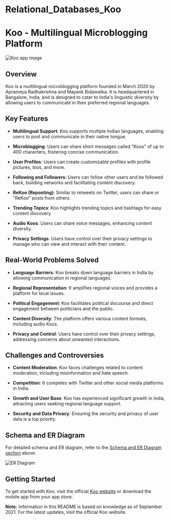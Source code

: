 # Relational_Databases_Koo

# Koo - Multilingual Microblogging Platform

![Koo app image](https://github.com/meabhaykr/Relational_Databases_Koo/assets/129173739/87e4e80e-f8dd-4822-ab53-48edbecb7f27)

## Overview

Koo is a multilingual microblogging platform founded in March 2020 by Aprameya Radhakrishna and Mayank Bidawatka. It is headquartered in Bangalore, India, and is designed to cater to India's linguistic diversity by allowing users to communicate in their preferred regional languages.

## Key Features

- **Multilingual Support**: Koo supports multiple Indian languages, enabling users to post and communicate in their native tongue.

- **Microblogging**: Users can share short messages called "Koos" of up to 400 characters, fostering concise communication.

- **User Profiles**: Users can create customizable profiles with profile pictures, bios, and more.

- **Following and Followers**: Users can follow other users and be followed back, building networks and facilitating content discovery.

- **ReKoo (Reposting)**: Similar to retweets on Twitter, users can share or "ReKoo" posts from others.

- **Trending Topics**: Koo highlights trending topics and hashtags for easy content discovery.

- **Audio Koos**: Users can share voice messages, enhancing content diversity.

- **Privacy Settings**: Users have control over their privacy settings to manage who can view and interact with their content.

## Real-World Problems Solved

- **Language Barriers**: Koo breaks down language barriers in India by allowing communication in regional languages.

- **Regional Representation**: It amplifies regional voices and provides a platform for local issues.

- **Political Engagement**: Koo facilitates political discourse and direct engagement between politicians and the public.

- **Content Diversity**: The platform offers various content formats, including audio Koos.

- **Privacy and Control**: Users have control over their privacy settings, addressing concerns about unwanted interactions.

## Challenges and Controversies

- **Content Moderation**: Koo faces challenges related to content moderation, including misinformation and hate speech.

- **Competition**: It competes with Twitter and other social media platforms in India.

- **Growth and User Base**: Koo has experienced significant growth in India, attracting users seeking regional language support.

- **Security and Data Privacy**: Ensuring the security and privacy of user data is a top priority.

## Schema and ER Diagram

For detailed schema and ER diagram, refer to the [Schema and ER Diagram section](#schema-and-er-diagram) above.

![ER Diagram](https://github.com/meabhaykr/Relational_Databases_Koo/assets/129173739/95002052-12e7-4569-ad85-d779962304f4)

## Getting Started

To get started with Koo, visit the official [Koo website](https://www.kooapp.com/) or download the mobile app from your app store.

**Note:** Information in this README is based on knowledge as of September 2021. For the latest updates, visit the official Koo website.
